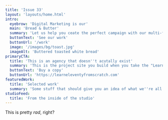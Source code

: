 ```yaml
---
title: 'Issue 33'
layout: 'layouts/home.html'
intro:
  eyebrow: 'Digital Marketing is our'
  main: 'Bread & Butter'
  summary: 'Let us help you ceate the perfect campaign with our multi-faceted team of talented creatives'
  buttonText: 'See our work'
  buttonUrl: '/work'
  image: '/images/bg/toast.jpg'
  imageAlt: 'Buttered toasted white bread'
primaryCTA:
  title: 'This is an agency that doesn''t acutally exist'
  summary: 'This is the project site you build when you take the "Learn Eleventy From Scratch" course so it is all made up as a pretend context. You will learn a lot about Eleventy by building this site though. Take the course today!'
  buttonText: 'Buy a copy'
  buttonUrl: 'https://learneleventyfromscratch.com'
featuredWork:
  title: 'Selected work'
  summary: 'Some stuff that should give you an idea of what we''re all about.'
studioFeed:
  title: 'From the inside of the studio'
---
```


This is pretty _rad_, right?